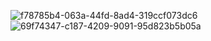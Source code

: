 ![f78785b4-063a-44fd-8ad4-319ccf073dc6](https://github.com/user-attachments/assets/e0e4c873-18b9-42df-abf7-4f2cdf9b1572)
![69f74347-c187-4209-9091-95d823b5b05a](https://github.com/user-attachments/assets/f8f29dfa-edb3-4439-b547-cb1dd71c09e7)

